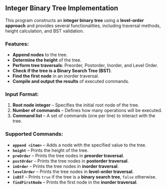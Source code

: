 ## Integer Binary Tree Implementation

This program constructs an **integer binary tree** using a **level-order approach** and provides several functionalities, including traversal methods, height calculation, and BST validation.

### Features:
- **Append nodes** to the tree.
- **Determine the height** of the tree.
- **Perform tree traversals**: Preorder, Postorder, Inorder, and Level Order.
- **Check if the tree is a Binary Search Tree (BST)**.
- **Find the first node** in an inorder traversal.
- **Compile and output the results** of executed commands.

### Input Format:
1. **Root node integer** – Specifies the initial root node of the tree.
2. **Number of commands** – Defines how many operations will be executed.
3. **Command list** – A set of commands (one per line) to interact with the tree.

### Supported Commands:
- **`append <item>`** – Adds a node with the specified value to the tree.
- **`height`** – Prints the height of the tree.
- **`preOrder`** – Prints the tree nodes in **preorder traversal**.
- **`postOrder`** – Prints the tree nodes in **postorder traversal**.
- **`inOrder`** – Prints the tree nodes in **inorder traversal**.
- **`levelOrder`** – Prints the tree nodes in **level-order traversal**.
- **`isBST`** – Prints `true` if the tree is a **binary search tree**, `false` otherwise.
- **`findFirstNode`** – Prints the first node in the **inorder traversal**.
